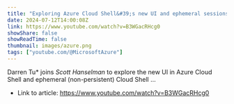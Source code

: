 ```yaml
---
title: "Exploring Azure Cloud Shell&#39;s new UI and ephemeral sessions | Azure Friday"
date: 2024-07-12T14:00:08Z
link: https://www.youtube.com/watch?v=B3WGacRHcg0
showShare: false
showReadTime: false
thumbnail: images/azure.png
tags: ["youtube.com/@MicrosoftAzure"]
---
```

Darren Tu* joins *Scott Hanselman* to explore the new UI in Azure Cloud Shell and ephemeral (non-persistent) Cloud Shell ...

- Link to article: https://www.youtube.com/watch?v=B3WGacRHcg0
